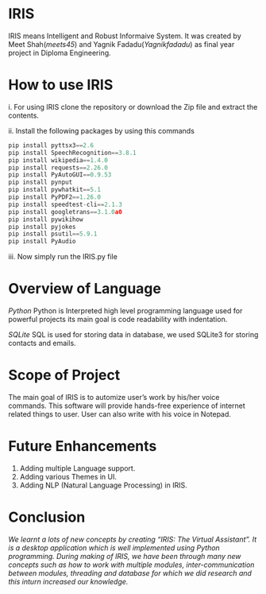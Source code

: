 # IRIS

IRIS means Intelligent and Robust Informaive System.
It was created by Meet Shah(_meets45_) and Yagnik Fadadu(_Yagnikfadadu_) as final year project in Diploma Engineering. 

# How to use IRIS
i. For using IRIS clone the repository or download the Zip file and extract the contents.

ii. Install the following packages by using this commands
```python
pip install pyttsx3==2.6
pip install SpeechRecognition==3.8.1
pip install wikipedia==1.4.0
pip install requests==2.26.0
pip install PyAutoGUI==0.9.53 
pip install pynput
pip install pywhatkit==5.1
pip install PyPDF2==1.26.0 
pip install speedtest-cli==2.1.3
pip install googletrans==3.1.0a0
pip install pywikihow
pip install pyjokes
pip install psutil==5.9.1
pip install PyAudio  
```
iii. Now simply run the IRIS.py file

# Overview of Language

_Python_
Python is Interpreted high level programming language used for powerful projects its main goal is code readability with indentation.

_SQLite_
SQL is used for storing data in database, we used SQLite3 for storing contacts and emails.

# Scope of Project

The main goal of IRIS is to automize user’s work by his/her voice commands. This software will provide hands-free experience of internet related things to user. User can
also write with his voice in Notepad. 

# Future Enhancements

1. Adding multiple Language support.
2. Adding various Themes in UI.
3. Adding NLP (Natural Language Processing) in IRIS. 

# Conclusion

_We learnt a lots of new concepts by creating “IRIS: The Virtual Assistant”. It is a desktop application which is well implemented using Python programming. During making of IRIS, we have been through many new concepts such as how to work with multiple modules, inter-communication between modules, threading and database for which we did research and this inturn increased our knowledge._

